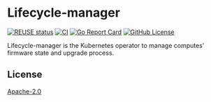 # Lifecycle-manager

[![REUSE status](https://api.reuse.software/badge/github.com/ironcore-dev/lifecycle-manager)](https://api.reuse.software/info/github.com/ironcore-dev/lifecycle-manager)
[![CI](https://github.com/ironcore-dev/lifecycle-manager/actions/workflows/pipeline.yaml/badge.svg?branch=main)](https://github.com/ironcore-dev/lifecycle-manager/actions/workflows/pipeline.yaml)
[![Go Report Card](https://goreportcard.com/badge/github.com/ironcore-dev/lifecycle-manager)](https://goreportcard.com/report/github.com/ironcore-dev/lifecycle-manager)
[![GitHub License](https://img.shields.io/static/v1?label=License&message=Apache-2.0&color=blue)](LICENSE)

Lifecycle-manager is the Kubernetes operator to manage computes' firmware state and upgrade process.

## License

[Apache-2.0](LICENSE)
